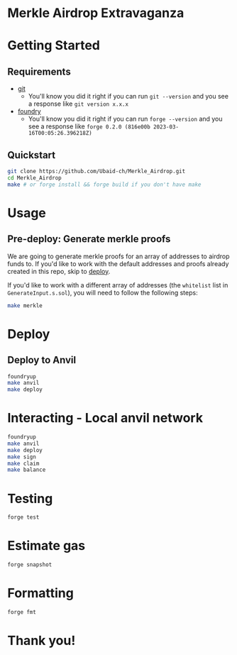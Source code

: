 # Merkle Airdrop Extravaganza 

# Getting Started

## Requirements

- [git](https://git-scm.com/book/en/v2/Getting-Started-Installing-Git)
  - You'll know you did it right if you can run `git --version` and you see a response like `git version x.x.x`
- [foundry](https://getfoundry.sh/)
  - You'll know you did it right if you can run `forge --version` and you see a response like `forge 0.2.0 (816e00b 2023-03-16T00:05:26.396218Z)`

## Quickstart

```bash
git clone https://github.com/Ubaid-ch/Merkle_Airdrop.git
cd Merkle_Airdrop
make # or forge install && forge build if you don't have make 
```

# Usage

## Pre-deploy: Generate merkle proofs

We are going to generate merkle proofs for an array of addresses to airdrop funds to. If you'd like to work with the default addresses and proofs already created in this repo, skip to [deploy](#deploy).

If you'd like to work with a different array of addresses (the `whitelist` list in `GenerateInput.s.sol`), you will need to follow the following steps:

```bash
make merkle
```

# Deploy 

## Deploy to Anvil

```bash
foundryup
make anvil
make deploy
```

# Interacting - Local anvil network

```bash
foundryup
make anvil
make deploy
make sign
make claim
make balance
```

# Testing

```bash
forge test
```

# Estimate gas

```bash
forge snapshot
```

# Formatting

```bash
forge fmt
```

# Thank you!

